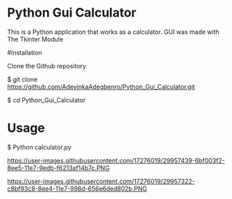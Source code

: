 # Python Gui Calculator

 This is a Python application that works as a calculator. GUI was made with The Tkinter Module

#Installation

 Clone the Github repository

 $ git clone https://github.com/AdeyinkaAdegbenro/Python_Gui_Calculator.git

 $ cd Python_Gui_Calculator


# Usage

 $ Python calculator.py
 
 
 
 https://user-images.githubusercontent.com/17276019/29957439-6bf003f2-8ee5-11e7-9edb-f6213af14b7c.PNG
 
 
 https://user-images.githubusercontent.com/17276019/29957322-c8bf93c8-8ee4-11e7-998d-656e6ded802b.PNG
 
 
 
